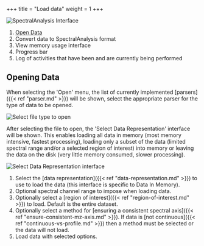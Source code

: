 +++
title = "Load data"
weight = 1
+++


![SpectralAnalysis Interface](https://i.imgur.com/a5lLeVM.png)

1. [Open Data](#openData)
2. Convert data to SpectralAnalysis format
3. View memory usage interface
4. Progress bar
5. Log of activities that have been and are currently being performed

<a name="openData"></a>

## Opening Data

When selecting the 'Open' menu, the list of currently implemented [parsers]({{< ref "parser.md" >}}) will be shown, select the appropriate parser for the type of data to be opened.

![Select file type to open](https://i.imgur.com/uIHUqOG.png)

After selecting the file to open, the 'Select Data Representation' interface will be shown. This enables loading all data in memory (most memory intensive, fastest processing), loading only a subset of the data (limited spectral range and/or a selected region of interest) into memory or leaving the data on the disk (very little memory consumed, slower processing).

![Select Data Representation interface](https://i.imgur.com/VZgBeXm.png)

1. Select the [data representation]({{< ref "data-representation.md" >}}) to use to load the data (this interface is specific to Data In Memory).
2. Optional spectral channel range to impose when loading data.
3. Optionally select a [region of interest]({{< ref "region-of-interest.md" >}}) to load. Default is the entire dataset.
4. Optionally select a method for [ensuring a consistent spectral axis]({{< ref "ensure-consistent-mz-axis.md" >}}). If data is [not continuous]({{< ref "continuous-vs-profile.md" >}}) then a method must be selected or the data will not load.
5. Load data with selected options.

